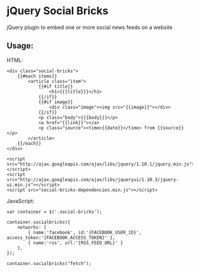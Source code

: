 jQuery Social Bricks
====================

jQuery plugin to embed one or more social news feeds on a website


Usage:
------

HTML:

	<div class="social-bricks">
		{{#each items}}
			<article class="item">
				{{#if title}}
					<h1>{{{title}}}</h1>
				{{/if}}
				{{#if image}}
					<div class="image"><img src="{{image}}"></div>
				{{/if}}
				<p class="body">{{{body}}}</p>
				<a href="{{link}}"></a>
				<p class="source"><time>{{date}}</time> from {{source}}</p>
			</article>
		{{/each}}
	</div>

	<script src="http://ajax.googleapis.com/ajax/libs/jquery/1.10.1/jquery.min.js"></script>
	<script src="http://ajax.googleapis.com/ajax/libs/jqueryui/1.10.3/jquery-ui.min.js"></script>
	<script src="social-bricks-dependencies.min.js"></script>


JavaScript:

	var container = $('.social-bricks');

	container.socialbricks({
		networks: [
			{ name:'facebook', id:'{FACEBOOK_USER_ID}', access_token:'{FACEBOOK_ACCESS_TOKEN}' },
			{ name:'rss', url:'{RSS_FEED_URL}' }
		],
	});

	container.socialbricks("fetch");
